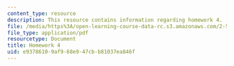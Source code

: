 ```yaml
---
content_type: resource
description: This resource contains information regarding homework 4.
file: /media/https%3A/open-learning-course-data-rc.s3.amazonaws.com/2-57-nano-to-macro-transport-processes-spring-2012/e93786109af968e947cbb81037ea846f_MIT2_57S12_hw_4.pdf
file_type: application/pdf
resourcetype: Document
title: Homework 4
uid: e9378610-9af9-68e9-47cb-b81037ea846f
---
```

